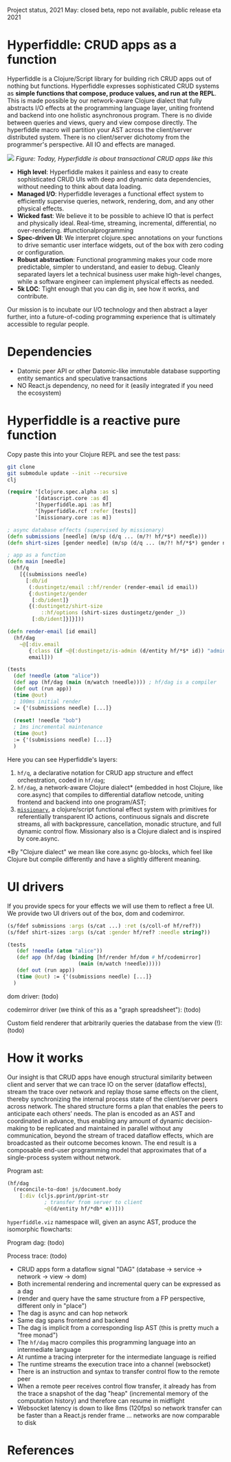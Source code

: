 Project status, 2021 May: closed beta, repo not available, public release eta 2021

# Hyperfiddle: CRUD apps as a function

Hyperfiddle is a Clojure/Script library for building rich CRUD apps out of nothing but functions. Hyperfiddle expresses sophisticated CRUD systems as **simple functions that compose, produce values, and run at the REPL**. This is made possible by our network-aware Clojure dialect that fully abstracts I/O effects at the programming language layer, uniting frontend and backend into one holistic asynchronous program. There is no divide between queries and views, query and view compose directly. The hyperfiddle macro will partition your AST across the client/server distributed system. There is no client/server dichotomy from the programmer's perspective. All IO and effects are managed.

![](https://pbs.twimg.com/media/EqarQ0xXIAMWj7R?format=jpg&name=medium) 
*Figure: Today, Hyperfiddle is about transactional CRUD apps like this*

* **High level**: Hyperfiddle makes it painless and easy to create sophisticated CRUD UIs with deep and dynamic data dependencies, without needing to think about data loading.
* **Managed I/O**: Hyperfiddle leverages a functional effect system to efficiently supervise queries, network, rendering, dom, and any other physical effects. 
* **Wicked fast**: We believe it to be possible to achieve IO that is perfect and physically ideal. Real-time, streaming, incremental, differential, no over-rendering. #functionalprogramming
* **Spec-driven UI**: We interpret clojure.spec annotations on your functions to drive semantic user interface widgets, out of the box with zero coding or configuration.
* **Robust abstraction**: Functional programming makes your code more predictable, simpler to understand, and easier to debug. Cleanly separated layers let a technical business user make high-level changes, while a software engineer can implement physical effects as needed.
* **5k LOC**: Tight enough that you can dig in, see how it works, and contribute.

Our mission is to incubate our I/O technology and then abstract a layer further, into a future-of-coding programming experience that is ultimately accessible to regular people.

# Dependencies
* Datomic peer API or other Datomic-like immutable database supporting entity semantics and speculative transactions
* NO React.js dependency, no need for it (easily integrated if you need the ecosystem)

# Hyperfiddle is a reactive pure function

Copy paste this into your Clojure REPL and see the test pass:

```bash
git clone
git submodule update --init --recursive
clj
```
```Clojure
(require '[clojure.spec.alpha :as s]
         '[datascript.core :as d]
         '[hyperfiddle.api :as hf]
         '[hyperfiddle.rcf :refer [tests]]
         '[missionary.core :as m])

; async database effects (supervised by missionary)
(defn submissions [needle] (m/sp (d/q ... (m/?! hf/*$*) needle)))
(defn shirt-sizes [gender needle] (m/sp (d/q ... (m/?! hf/*$*) gender needle)))

; app as a function
(defn main [needle]  
  (hf/q
    [{(submissions needle)
      [:db/id
       (:dustingetz/email ::hf/render (render-email id email))
       {:dustingetz/gender 
        [:db/ident]}
       {(:dustingetz/shirt-size 
           ::hf/options (shirt-sizes dustingetz/gender _))
        [:db/ident]}]}]))

(defn render-email [id email]
  (hf/dag
    ~@[:div.email
       {:class (if ~@(:dustingetz/is-admin (d/entity hf/*$* id)) "admin")} 
       email]))
```
```Clojure
(tests
  (def !needle (atom "alice"))
  (def app (hf/dag (main (m/watch !needle)))) ; hf/dag is a compiler
  (def out (run app))
  (time @out)
  ; 100ms initial render
  := {'(submissions needle) [...]}
  
  (reset! !needle "bob")
  ; 1ms incremental maintenance
  (time @out) 
  := {'(submissions needle) [...]}
  )
```

Here you can see Hyperfiddle's layers:

1. `hf/q`, a declarative notation for CRUD app structure and effect orchestration, coded in `hf/dag`;
2. `hf/dag`, a network-aware Clojure dialect* (embedded in host Clojure, like core.async) that compiles to differential dataflow netcode, uniting frontend and backend into one program/AST;
3. [`missionary`](https://github.com/leonoel/missionary), a clojure/script functional effect system with primitives for referentially transparent IO actions, continuous signals and discrete streams, all with backpressure, cancellation, monadic structure, and full dynamic control flow. Missionary also is a Clojure dialect and is inspired by core.async.

*By "Clojure dialect" we mean like core.async go-blocks, which feel like Clojure but compile differently and have a slightly different meaning.

# UI drivers

If you provide specs for your effects we will use them to reflect a free UI. We provide two UI drivers out of the box, dom and codemirror. 

```Clojure
(s/fdef submissions :args (s/cat ...) :ret (s/coll-of hf/ref?))
(s/fdef shirt-sizes :args (s/cat :gender hf/ref? :needle string?))

(tests
   (def !needle (atom "alice"))
   (def app (hf/dag (binding [hf/render hf/dom #_hf/codemirror]
                       (main (m/watch !needle)))))
   (def out (run app))
   (time @out) := {'(submissions needle) [...]}
  )
```

dom driver: (todo)

codemirror driver (we think of this as a "graph spreadsheet"): (todo)

Custom field renderer that arbitrarily queries the database from the view (!): (todo)

# How it works

Our insight is that CRUD apps have enough structural similarity between client and server that we can trace IO on the server (dataflow effects), stream the trace over network and replay those same effects on the client, thereby synchronizing the internal process state of the client/server peers across network. The shared structure forms a plan that enables the peers to anticipate each others’ needs. The plan is encoded as an AST and coordinated in advance, thus enabling any amount of dynamic decision-making to be replicated and maintained in parallel without any communication, beyond the stream of traced dataflow effects, which are broadcasted as their outcome becomes known. The end result is a composable end-user programming model that approximates that of a single-process system without network.

Program ast:
```Clojure
(hf/dag 
  (reconcile-to-dom! js/document.body 
    [:div (cljs.pprint/pprint-str
            ; transfer from server to client
            ~@(d/entity hf/*db* e))]))
```

`hyperfiddle.viz` namespace will, given an async AST, produce the isomorphic flowcharts:

Program dag: (todo)

Process trace: (todo)

* CRUD apps form a dataflow signal "DAG" (database -> service -> network -> view -> dom)
* Both incremental rendering and incremental query can be expressed as a dag 
* (render and query have the same structure from a FP perspective, different only in "place")
* The dag is async and can hop network
* Same dag spans frontend and backend
* The dag is implicit from a corresponding lisp AST (this is pretty much a "free monad")
* The `hf/dag` macro compiles this programming language into an intermediate language
* At runtime a tracing interpreter for the intermediate language is reified
* The runtime streams the execution trace into a channel (websocket)
* There is an instruction and syntax to transfer control flow to the remote peer
* When a remote peer receives control flow transfer, it already has from the trace a snapshot of the dag "heap" (incremental memory of the computation history) and therefore can resume in midflight
* Websocket latency is down to like 8ms (120fps) so network transfer can be faster than a React.js render frame ... networks are now comparable to disk

# References

